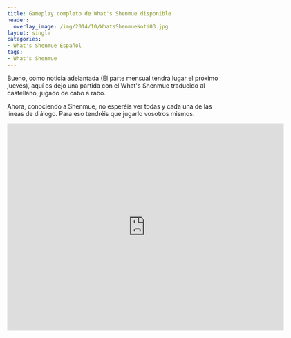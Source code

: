 ```yaml
---
title: Gameplay completo de What's Shenmue disponible
header:
  overlay_image: /img/2014/10/WhatsShenmueNoti03.jpg
layout: single
categories:
- What's Shenmue Español
tags:
- What's Shenmue
---
```

Bueno, como noticia adelantada (El parte mensual tendrá lugar el próximo jueves), 
aquí os dejo una partida con el What's Shenmue traducido al castellano, jugado de 
cabo a rabo.

Ahora, conociendo a Shenmue, no esperéis ver todas y cada una de las líneas de diálogo. 
Para eso tendréis que jugarlo vosotros mismos.

<center><iframe width="640" height="480" src="https://www.youtube-nocookie.com/embed/tQ10KtbqPek?rel=0" frameborder="0" allow="accelerometer; autoplay; encrypted-media; gyroscope; picture-in-picture" allowfullscreen></iframe></center>
